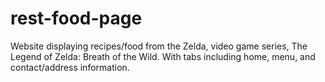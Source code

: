 # rest-food-page
Website displaying recipes/food from the Zelda, video game series, The Legend of Zelda: Breath of the Wild. With tabs including home, menu, and contact/address information.